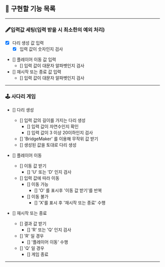 ## 🚀 구현할 기능 목록

---
### 🖋입력값 세팅(입력 받을 시 최소한의 예외 처리)
- [X] 다리 생성 값 입력 
  - [X] 입력 값이 숫자인지 검사
- [] 플레이어 이동 값 입력
  - [] 입력 값이 대문자 알파벳인지 검사
- [] 재시작 또는 종료 값 입력
  - [] 입력 값이 대문자 알파벳인지 검사
---
### 🕹 사다리 게임
- [] 다리 생성
  - [] 입력 값의 길이를 가지는 다리 생성
    - [] 입력 값이 자연수인지 확인
    - [] 입력 값이 3 이상 20이하인지 검사
  - [] 'BridgeMaker' 를 이용해 무작위 값 받기
  - [] 생성된 값을 토대로 다리 생성


- [] 플레이어 이동
  - [] 이동 값 받기
    - [] 'U' 또는 'D' 인지 검사
  - [] 입력 값에 따라 이동
    - [] 이동 가능
      - [] 'O' 를 표시후 '이동 값 받기'를 반복
    - [] 이동 불가
      - [] 'X'를 표시 후 '재시작 또는 종료' 수행


- [] 재시작 또는 종료
  - [] 결과 값 받기
    - [] 'R' 또는 'Q' 인지 검사
  - [] 'R' 일 경우
    - [] '플레이어 이동' 수행
  - [] 'Q' 일 경우
    - [] 게임 종료
---
